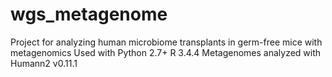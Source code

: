 # wgs_metagenome
Project for analyzing human microbiome transplants in germ-free mice with metagenomics
Used with Python 2.7+
R 3.4.4
Metagenomes analyzed with Humann2 v0.11.1
